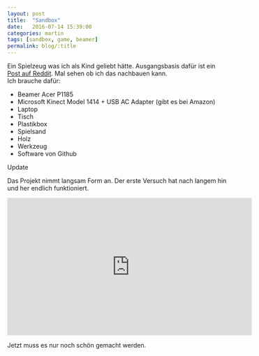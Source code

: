 ```yaml
---
layout: post
title:  "Sandbox"
date:   2016-07-14 15:39:00
categories: martin
tags: [sandbox, game, beamer]
permalink: blog/:title
---
```


Ein Spielzeug was ich als Kind geliebt hätte. Ausgangsbasis dafür ist ein <a href="http://imgur.com/a/Q86wR" target="_blank">Post auf Reddit</a>. Mal sehen ob ich das nachbauen kann.
<br>
Ich brauche dafür:
<ul>
<li>Beamer Acer P1185</li>
<li>Microsoft Kinect Model 1414 + USB AC Adapter (gibt es bei Amazon)</li>
<li>Laptop</li>
<li>Tisch</li>
<li>Plastikbox</li>
<li>Spielsand</li>
<li>Holz</li>
<li>Werkzeug</li>
<li>Software von Github</li>
</ul>

<p>Update</p>
<p>Das Projekt nimmt langsam Form an. Der erste Versuch hat nach langem hin und her endlich funktioniert.</p>
<iframe width="560" height="315" src="https://www.youtube.com/embed/9A1Nf0CvNQI" frameborder="0" allowfullscreen></iframe>
<p>Jetzt muss es nur noch schön gemacht werden.</p>
